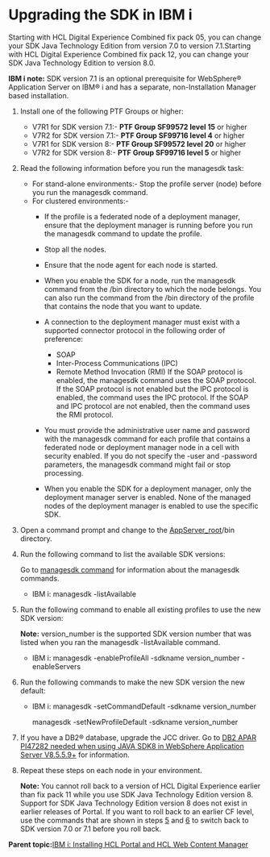# Upgrading the SDK in IBM i

Starting with HCL Digital Experience Combined fix pack 05, you can change your SDK Java Technology Edition from version 7.0 to version 7.1.Starting with HCL Digital Experience Combined fix pack 12, you can change your SDK Java Technology Edition to version 8.0.

**IBM i note:** SDK version 7.1 is an optional prerequisite for WebSphere® Application Server on IBM® i and has a separate, non-Installation Manager based installation.

1.  Install one of the following PTF Groups or higher:

    -   V7R1 for SDK version 7.1:- **PTF Group SF99572 level 15** or higher
    -   V7R2 for SDK version 7.1:- **PTF Group SF99716 level 4** or higher
    -   V7R1 for SDK version 8:- **PTF Group SF99572 level 20** or higher
    -   V7R2 for SDK version 8:- **PTF Group SF99716 level 5** or higher
2.  Read the following information before you run the managesdk task:

    -   For stand-alone environments:- Stop the profile server \(node\) before you run the managesdk command.
    -   For clustered environments:-
        -   If the profile is a federated node of a deployment manager, ensure that the deployment manager is running before you run the managesdk command to update the profile.
        -   Stop all the nodes.
        -   Ensure that the node agent for each node is started.
        -   When you enable the SDK for a node, run the managesdk command from the /bin directory to which the node belongs. You can also run the command from the /bin directory of the profile that contains the node that you want to update.
        -   A connection to the deployment manager must exist with a supported connector protocol in the following order of preference:

            -   SOAP
            -   Inter-Process Communications \(IPC\)
            -   Remote Method Invocation \(RMI\)
            If the SOAP protocol is enabled, the managesdk command uses the SOAP protocol. If the SOAP protocol is not enabled but the IPC protocol is enabled, the command uses the IPC protocol. If the SOAP and IPC protocol are not enabled, then the command uses the RMI protocol.

        -   You must provide the administrative user name and password with the managesdk command for each profile that contains a federated node or deployment manager node in a cell with security enabled. If you do not specify the -user and -password parameters, the managesdk command might fail or stop processing.
        -   When you enable the SDK for a deployment manager, only the deployment manager server is enabled. None of the managed nodes of the deployment manager is enabled to use the specific SDK.
3.  Open a command prompt and change to the [AppServer\_root](../reference/wpsdirstr.md#was_root)/bin directory.

4.  Run the following command to list the available SDK versions:

    Go to [managesdk command](https://www.ibm.com/docs/en/was/9.0.5?topic=tools-managesdk-command) for information about the managesdk commands.

    -   IBM i: managesdk -listAvailable
5.  Run the following command to enable all existing profiles to use the new SDK version:

    **Note:** version\_number is the supported SDK version number that was listed when you ran the managesdk -listAvailable command.

    -   IBM i: managesdk -enableProfileAll -sdkname version\_number -enableServers
6.  Run the following commands to make the new SDK version the new default:

    -   IBM i: managesdk -setCommandDefault -sdkname version\_number

        managesdk -setNewProfileDefault -sdkname version\_number

7.  If you have a DB2® database, upgrade the JCC driver. Go to [DB2 APAR PI47282 needed when using JAVA SDK8 in WebSphere Application Server V8.5.5.9+](https://support.hcltechsw.com/csm) for information.

8.  Repeat these steps on each node in your environment.

    **Note:** You cannot roll back to a version of HCL Digital Experience earlier than fix pack 11 while you use SDK Java Technology Edition version 8. Support for SDK Java Technology Edition version 8 does not exist in earlier releases of Portal. If you want to roll back to an earlier CF level, use the commands that are shown in steps [5](#enable) and [6](#new_ver) to switch back to SDK version 7.0 or 7.1 before you roll back.


**Parent topic:**[IBM i: Installing HCL Portal and HCL Web Content Manager](../install/installingwp-IBMi.md)

